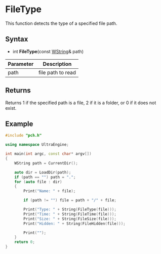 # FileType #
This function detects the type of a specified file path.

## Syntax ##
- int **FileType**(const [WString](WString.md)& path)

| Parameter | Description |
| --- | --- |
| path | file path to read |

## Returns ##
Returns 1 if the specified path is a file, 2 if it is a folder, or 0 if it does not exist.

## Example
```c++
#include "pch.h"

using namespace UltraEngine;

int main(int argc, const char* argv[])
{
	WString path = CurrentDir();

	auto dir = LoadDir(path);
	if (path == "") path = ".";
	for (auto file : dir)
	{
		Print("Name: " + file);

		if (path != "") file = path + "/" + file;

		Print("Type: " + String(FileType(file)));
		Print("Time: " + String(FileTime(file)));
		Print("Size: " + String(FileSize(file)));
		Print("Hidden: " + String(FileHidden(file)));

		Print("");
	}
	return 0;
}
```